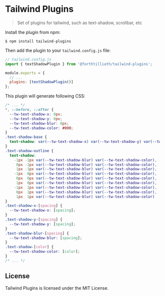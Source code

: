 # Tailwind Plugins

> Set of plugins for tailwind, such as text-shadow, scrollbar, etc

Install the plugin from npm:

```
$ npm install tailwind-plugins
```

Then add the plugin to your `tailwind.config.js` file:

```js
// tailwind.config.js
import { textShadowPlugin } from '@forthtilliath/tailwind-plugins';

module.exports = {
  // ...
  plugins: [textShadowPlugin()]
};
```

This plugin will generate following CSS:

```css
/* ... */
*, ::before, ::after {
  --tw-text-shadow-x: 0px;
  --tw-text-shadow-y: 0px;
  --tw-text-shadow-blur: 0px;
  --tw-text-shadow-color: #000;
}
.text-shadow-base {
  text-shadow: var(--tw-text-shadow-x) var(--tw-text-shadow-y) var(--tw-text-shadow-blur) var(--tw-text-shadow-color);
}
.text-shadow-outline {
  text-shadow: 
    -1px -1px var(--tw-text-shadow-blur) var(--tw-text-shadow-color),  
     0px -1px var(--tw-text-shadow-blur) var(--tw-text-shadow-color),  
     1px -1px var(--tw-text-shadow-blur) var(--tw-text-shadow-color), 
    -1px  0px var(--tw-text-shadow-blur) var(--tw-text-shadow-color),  
     0px  0px var(--tw-text-shadow-blur) var(--tw-text-shadow-color),  
     1px  0px var(--tw-text-shadow-blur) var(--tw-text-shadow-color), 
    -1px  1px var(--tw-text-shadow-blur) var(--tw-text-shadow-color),  
     0px  1px var(--tw-text-shadow-blur) var(--tw-text-shadow-color),  
     1px  1px var(--tw-text-shadow-blur) var(--tw-text-shadow-color)
}
.text-shadow-x-[spacing] {
  --tw-text-shadow-x: [spacing];
}
.text-shadow-y-[spacing] {
  --tw-text-shadow-y: [spacing];
}
.text-shadow-blur-[spacing] {
  --tw-text-shadow-blur: [spacing];
}
.text-shadow-[color] {
  --tw-text-shadow-color: [color];
}
/* ... */
```

## License

Tailwind Plugins is licensed under the MIT License.
